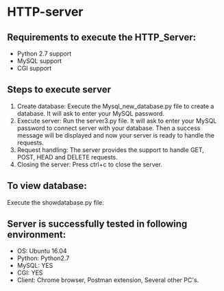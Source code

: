 # HTTP-server

## Requirements to execute the HTTP_Server:
  - Python 2.7 support
  - MySQL support
  - CGI support
  
## Steps to execute server
  1. Create database: Execute the Mysql_new_database.py file to create a database. It will ask to enter your MySQL password.
  2. Execute server: Run the server3.py file. It will ask to enter your MySQL password to connect server with your database.
     Then a success message will be displayed and now your server is ready to handle the requests.
  3. Request handling: The server provides the support to handle GET, POST, HEAD and DELETE requests.
  4. Closing the server: Press ctrl+c to close the server.
     
## To view database:
  Execute the showdatabase.py file.
  
## Server is successfully tested in following environment:
 * OS: Ubuntu 16.04
 * Python: Python2.7
 * MySQL: YES
 * CGI: YES
 * Client: Chrome browser, Postman extension, Several other PC's.
